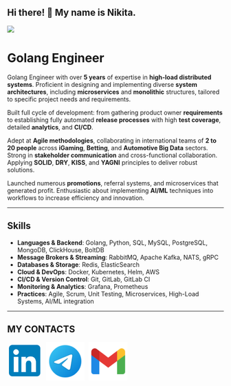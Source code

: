 ## Hi there! 👋 My name is Nikita.

![](https://komarev.com/ghpvc/?username=sheffchenk0)



# Golang Engineer

Golang Engineer with over **5 years** of expertise in **high-load distributed systems**. Proficient in designing and implementing diverse **system architectures**, including **microservices** and **monolithic** structures, tailored to specific project needs and requirements.  

Built full cycle of development: from gathering product owner **requirements** to establishing fully automated **release processes** with high **test coverage**, detailed **analytics**, and **CI/CD**.  

Adept at **Agile methodologies**, collaborating in international teams of **2 to 20 people** across **iGaming**, **Betting**, and **Automotive Big Data** sectors. Strong in **stakeholder communication** and cross-functional collaboration. Applying **SOLID**, **DRY**, **KISS**, and **YAGNI** principles to deliver robust solutions.  

Launched numerous **promotions**, referral systems, and microservices that generated profit. Enthusiastic about implementing **AI/ML** techniques into workflows to increase efficiency and innovation.

***

## Skills  

- **Languages & Backend**: Golang, Python, SQL, MySQL, PostgreSQL, MongoDB, ClickHouse, BoltDB  
- **Message Brokers & Streaming**: RabbitMQ, Apache Kafka, NATS, gRPC  
- **Databases & Storage**: Redis, ElasticSearch  
- **Cloud & DevOps**: Docker, Kubernetes, Helm, AWS  
- **CI/CD & Version Control**: Git, GitLab, GitLab CI  
- **Monitoring & Analytics**: Grafana, Prometheus  
- **Practices**: Agile, Scrum, Unit Testing, Microservices, High-Load Systems, AI/ML integration  

***

## MY CONTACTS

<div style="display: flex; align-items: center; gap: 10px;">
  <a href="https://www.linkedin.com/in/nshevchenk0/">
    <div style="width: 80px; height: 80px; display: flex; align-items: center; justify-content: center; overflow: hidden; margin-top: -6px">
      <img src="./assets/LinkedIn_icon.svg.webp" alt="LinkedIn" style="max-width: 73px; max-height: 73px;">
    </div>
  </a>
  <a href="https://t.me/sheffic">
    <img src="./assets/telegram.svg" style="width: 90px; height: 90px;" alt="Telegram">
  </a>
  <a href="mailto:bladdem2017@gmail.com">
    <img src="./assets/gmail.svg" style="width: 90px; height: 90px;" alt="Gmail">
  </a>
</div>
